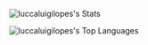 

![luccaluigilopes's Stats](https://github-readme-stats.vercel.app/api?username=luccaluigilopes&theme=midnight-purple&show_icons=true&hide_border=true&count_private=true)

![luccaluigilopes's Top Languages](https://github-readme-stats.vercel.app/api/top-langs/?username=luccaluigilopes&theme=midnight-purple&show_icons=true&hide_border=true&layout=compact)
